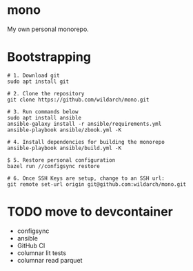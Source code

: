 # mono
My own personal monorepo.

# Bootstrapping
```
# 1. Download git
sudo apt install git

# 2. Clone the repository
git clone https://github.com/wildarch/mono.git

# 3. Run commands below
sudo apt install ansible
ansible-galaxy install -r ansible/requirements.yml
ansible-playbook ansible/zbook.yml -K

# 4. Install dependencies for building the monorepo
ansible-playbook ansible/build.yml -K

$ 5. Restore personal configuration
bazel run //configsync restore

# 6. Once SSH Keys are setup, change to an SSH url:
git remote set-url origin git@github.com:wildarch/mono.git
```

# TODO move to devcontainer
- configsync
- ansible
- GitHub CI
- columnar lit tests
- columnar read parquet
